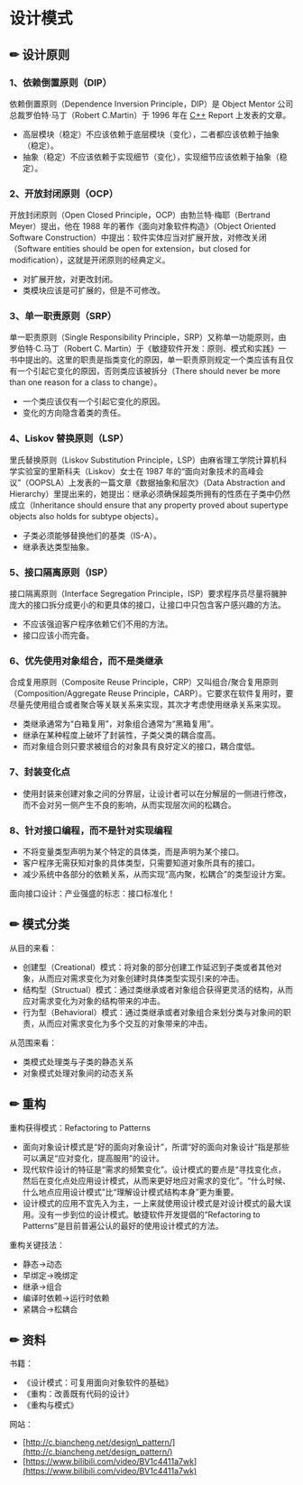 # 设计模式

## ✏ 设计原则

### 1、依赖倒置原则（DIP）

依赖倒置原则（Dependence Inversion Principle，DIP）是 Object Mentor 公司总裁罗伯特·马丁（Robert C.Martin）于 1996 年在 [C++](http://c.biancheng.net/cplus/) Report 上发表的文章。

* 高层模块（稳定）不应该依赖于底层模块（变化），二者都应该依赖于抽象（稳定）。
* 抽象（稳定）不应该依赖于实现细节（变化），实现细节应该依赖于抽象（稳定）。

### 2、开放封闭原则（OCP）

开放封闭原则（Open Closed Principle，OCP）由勃兰特·梅耶（Bertrand Meyer）提出，他在 1988 年的著作《面向对象软件构造》（Object Oriented Software Construction）中提出：软件实体应当对扩展开放，对修改关闭（Software entities should be open for extension，but closed for modification），这就是开闭原则的经典定义。

* 对扩展开放，对更改封闭。
* 类模块应该是可扩展的，但是不可修改。

### 3、单一职责原则（SRP）

单一职责原则（Single Responsibility Principle，SRP）又称单一功能原则，由罗伯特·C.马丁（Robert C. Martin）于《敏捷软件开发：原则、模式和实践》一书中提出的。这里的职责是指类变化的原因，单一职责原则规定一个类应该有且仅有一个引起它变化的原因，否则类应该被拆分（There should never be more than one reason for a class to change）。

* 一个类应该仅有一个引起它变化的原因。
* 变化的方向隐含着类的责任。

### 4、Liskov 替换原则（LSP）

里氏替换原则（Liskov Substitution Principle，LSP）由麻省理工学院计算机科学实验室的里斯科夫（Liskov）女士在 1987 年的“面向对象技术的高峰会议”（OOPSLA）上发表的一篇文章《数据抽象和层次》（Data Abstraction and Hierarchy）里提出来的，她提出：继承必须确保超类所拥有的性质在子类中仍然成立（Inheritance should ensure that any property proved about supertype objects also holds for subtype objects）。

* 子类必须能够替换他们的基类（IS-A）。
* 继承表达类型抽象。

### 5、接口隔离原则（ISP）

接口隔离原则（Interface Segregation Principle，ISP）要求程序员尽量将臃肿庞大的接口拆分成更小的和更具体的接口，让接口中只包含客户感兴趣的方法。

* 不应该强迫客户程序依赖它们不用的方法。
* 接口应该小而完备。

### 6、优先使用对象组合，而不是类继承

合成复用原则（Composite Reuse Principle，CRP）又叫组合/聚合复用原则（Composition/Aggregate Reuse Principle，CARP）。它要求在软件复用时，要尽量先使用组合或者聚合等关联关系来实现，其次才考虑使用继承关系来实现。

* 类继承通常为“白箱复用”，对象组合通常为“黑箱复用”。
* 继承在某种程度上破坏了封装性，子类父类的耦合度高。
* 而对象组合则只要求被组合的对象具有良好定义的接口，耦合度低。

### 7、封装变化点

* 使用封装来创建对象之间的分界层，让设计者可以在分解层的一侧进行修改，而不会对另一侧产生不良的影响，从而实现层次间的松耦合。

### 8、针对接口编程，而不是针对实现编程

* 不将变量类型声明为某个特定的具体类，而是声明为某个接口。
* 客户程序无需获知对象的具体类型，只需要知道对象所具有的接口。
* 减少系统中各部分的依赖关系，从而实现“高内聚，松耦合”的类型设计方案。

面向接口设计：产业强盛的标志：接口标准化！

## ✏ 模式分类

从目的来看：

* 创建型（Creational）模式：将对象的部分创建工作延迟到子类或者其他对象，从而应对需求变化为对象创建时具体类型实现引来的冲击。
* 结构型（Structual）模式：通过类继承或者对象组合获得更灵活的结构，从而应对需求变化为对象的结构带来的冲击。
* 行为型（Behavioral）模式：通过类继承或者对象组合来划分类与对象间的职责，从而应对需求变化为多个交互的对象带来的冲击。

从范围来看：

* 类模式处理类与子类的静态关系
* 对象模式处理对象间的动态关系

## ✏ 重构

重构获得模式：Refactoring to Patterns

* 面向对象设计模式是“好的面向对象设计”，所谓“好的面向对象设计”指是那些可以满足“应对变化，提高服用”的设计。
* 现代软件设计的特征是“需求的频繁变化”。设计模式的要点是“寻找变化点，然后在变化点处应用设计模式，从而来更好地应对需求的变化”。“什么时候、什么地点应用设计模式”比“理解设计模式结构本身”更为重要。
* 设计模式的应用不宜先入为主，一上来就使用设计模式是对设计模式的最大误用。没有一步到位的设计模式。敏捷软件开发提倡的“Refactoring to Patterns”是目前普遍公认的最好的使用设计模式的方法。

重构关键技法：

* 静态-&gt;动态
* 早绑定-&gt;晚绑定
* 继承-&gt;组合
* 编译时依赖-&gt;运行时依赖
* 紧耦合-&gt;松耦合

## ✏ 资料

书籍：

* 《设计模式：可复用面向对象软件的基础》
* 《重构：改善既有代码的设计》
* 《重构与模式》

网站：

* [http://c.biancheng.net/design\_pattern/](http://c.biancheng.net/design_pattern/)
* [https://www.bilibili.com/video/BV1c4411a7wk](https://www.bilibili.com/video/BV1c4411a7wk)

